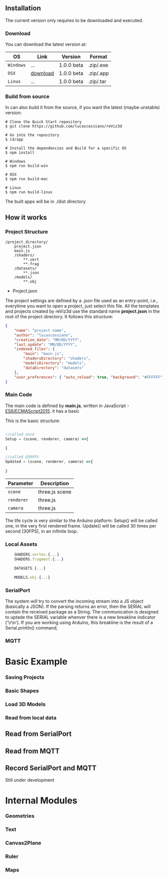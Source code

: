 ## Installation

The current version only requires to be downloaded and executed.

### Download
You can download the latest version at:

OS | Link | Version | Format
---|---|---|---|
`Windows` | ... | 1.0.0 beta | .zip/.exe
`OSX` | [download](https://github.com/lucascassiano/reViz3d/raw/master/releases/reViz3d-1.0.0-mac.zip) | 1.0.0 beta | .zip/.app
`Linux` | ... | 1.0.0 beta | .zip/.tar

### Build from source
In can also build it from the source, if you want the latest (maybe unstable) version:

```
# Clone the Quick Start repository
$ git clone https://github.com/lucascassiano/reViz3d

# Go into the repository
$ cd/app

# Install the dependencies and Build for a specific OS
$ npm install

# Windows
$ npm run build-win

# OSX
$ npm run build-mac

# Linux
$ npm run build-linux
```
The built apps will be in ./dist directory

## How it works
### Project Structure
```
/project_directory/
    project.json
    main.js
    /shaders/
        **.vert
        **.frag
    /datasets/
        **.json
    /models/
        **.obj    
```

- Project.json

The project settings are defined by a .json file used as an entry-point, i.e., everytime you want to open a project, just select this file.
All the templates and projects created by reViz3d use the standard name <strong>project.json</strong> in the root of the project directory.
It follows this structure:

```json
{
    "name": "project name",
    "author": "lucascassiano",
    "creation_date": "MM/DD/YYYY",
    "last_update": "MM/DD/YYYY",
    "indexed_files": {
        "main": "main.js",
        "shadersDirectory": "shaders",
        "modelsDirectory": "models",
        "dataDirectory": "datasets"
    },
    "user_preferences": { "auto_reload": true, "background": "#FFFFFF" }
}
```

### Main Code

The main code is defined by <strong> main.js</strong>, written in JavaScript - [ES6/ECMAScript2015](https://babeljs.io/learn-es2015/). it has a basic 

This is the basic structure:

```javascript

//called once
Setup = (scene, renderer, camera) =>{

}

//called @30FPS
Updated = (scene, renderer, camera) =>{
    
}
```

Parameter | Description
---|---
`scene` | three.js scene
`renderer` | three.js
`camera` | three.js

The life cycle is very similar to the Arduino platform: 
Setup() will be called one, in the very first rendered frame.
Update() will be called 30 times per second (30FPS), in an infinite loop.

### Local Assets
```javascript
    SHADERS.vertex.{...}
    SHADERS.fragment.{...}

    DATASETS.{...}

    MODELS.obj.{...}
```

### SerialPort
The system will try to convert the incoming stream into a JS object (basically a JSON). If the parsing returns an error, then the SERIAL will contain the received package as a String. 
The communication is designed to uptade the SERIAL variable whenver there is a new breakline indicator ('\r\n'). If you are working using Arduino, this breakline is the result of a Serial.println() command; 

### MQTT

# Basic Example

### Saving Projects

### Basic Shapes

### Load 3D Models

### Read from local data

## Read from SerialPort

## Read from MQTT

## Record SerialPort and MQTT
Still under development

# Internal Modules

### Geometries

### Text

### Canvas2Plane

### Ruler 

### Maps



